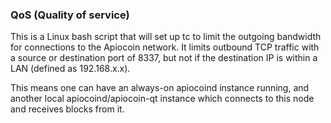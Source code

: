 ### QoS (Quality of service) ###

This is a Linux bash script that will set up tc to limit the outgoing bandwidth for connections to the Apiocoin network. It limits outbound TCP traffic with a source or destination port of 8337, but not if the destination IP is within a LAN (defined as 192.168.x.x).

This means one can have an always-on apiocoind instance running, and another local apiocoind/apiocoin-qt instance which connects to this node and receives blocks from it.
